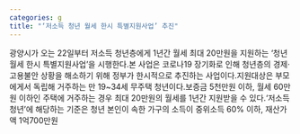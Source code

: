 ```yaml
---
categories: g
title: "‘저소득 청년 월세 한시 특별지원사업’ 추진"
---
```

광양시가 오는 22일부터 저소득 청년층에게 1년간 월세 최대 20만원을 지원하는 ‘청년 월세 한시 특별지원사업’을 시행한다.본 사업은 코로나19 장기화로 인해 청년층의 경제·고용불안 상황을 해소하기 위해 정부가 한시적으로 추진하는 사업이다.지원대상은 부모에게서 독립해 거주하는 만 19~34세 무주택 청년이다.보증금 5천만원 이하, 월세 60만원 이하인 주택에 거주하는 경우 최대 20만원의 월세를 1년간 지원받을 수 있다.‘저소득 청년’에 해당하는 기준은 청년 본인이 속한 가구의 소득이 중위소득 60% 이하, 재산가액 1억700만원